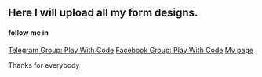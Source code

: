 

## Here I will upload all my form designs.

#### follow me in

[Telegram Group: Play With Code](https://t.me/playwithcode)
[Facebook Group: Play With Code](https://www.facebook.com/groups/playwithcode/)
[My page](https://www.facebook.com/haliiliya/)

Thanks for everybody
